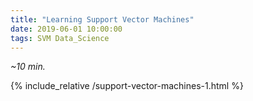```yaml
---
title: "Learning Support Vector Machines"  
date: 2019-06-01 10:00:00  
tags: SVM Data_Science
---
```


*~10 min.*

{% include_relative /support-vector-machines-1.html %}

